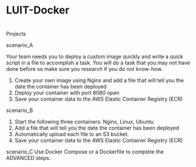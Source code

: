 # LUIT-Docker
#
Projects

scenario_A

Your team needs you to deploy a custom image quickly and write a quick script in a file to accomplish a task. You will do a task that you may not have done before so make sure you research if you do not know-how.
1.	Create your own image using Nginx and add a file that will tell you the date the container has been deployed
2.	Deploy your container with port 8080 open
3.	Save your container data to the AWS Elastic Container Registry (ECR)

scenario_B
1. Start the following three containers: Nginx, Linux, Ubuntu
1.	Add a file that will tell you the date the container has been deployed
2.	Automatically upload each file to an S3 bucket.
3.	Save your container data to the AWS Elastic Container Registry (ECR)

scenario_C
Use Docker Compose or a Dockerfile to complete the ADVANCED steps.
